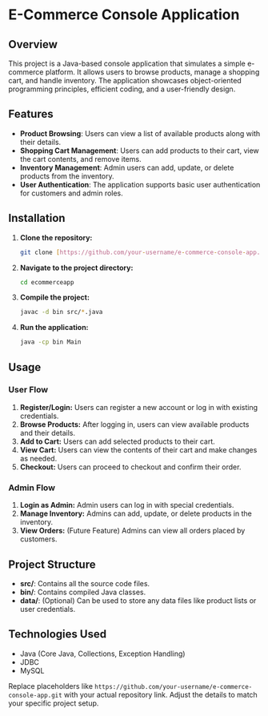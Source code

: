 
# E-Commerce Console Application

## Overview

This project is a Java-based console application that simulates a simple e-commerce platform. It allows users to browse products, manage a shopping cart, and handle inventory.
The application showcases object-oriented programming principles, efficient coding, and a user-friendly design.

## Features

- **Product Browsing**: Users can view a list of available products along with their details.
- **Shopping Cart Management**: Users can add products to their cart, view the cart contents, and remove items.
- **Inventory Management**: Admin users can add, update, or delete products from the inventory.
- **User Authentication**: The application supports basic user authentication for customers and admin roles.

## Installation

1. **Clone the repository:**
   ```bash
   git clone [https://github.com/your-username/e-commerce-console-app.git](https://github.com/SaurabhTenpeS10/Java-Projects.git)
   ```

2. **Navigate to the project directory:**
   ```bash
   cd ecommerceapp
   ```

3. **Compile the project:**
   ```bash
   javac -d bin src/*.java
   ```

4. **Run the application:**
   ```bash
   java -cp bin Main
   ```

## Usage

### User Flow

1. **Register/Login:** Users can register a new account or log in with existing credentials.
2. **Browse Products:** After logging in, users can view available products and their details.
3. **Add to Cart:** Users can add selected products to their cart.
4. **View Cart:** Users can view the contents of their cart and make changes as needed.
5. **Checkout:** Users can proceed to checkout and confirm their order.

### Admin Flow

1. **Login as Admin:** Admin users can log in with special credentials.
2. **Manage Inventory:** Admins can add, update, or delete products in the inventory.
3. **View Orders:** (Future Feature) Admins can view all orders placed by customers.

## Project Structure

- **src/**: Contains all the source code files.
- **bin/**: Contains compiled Java classes.
- **data/**: (Optional) Can be used to store any data files like product lists or user credentials.

## Technologies Used

- Java (Core Java, Collections, Exception Handling)
- JDBC
- MySQL 



Replace placeholders like `https://github.com/your-username/e-commerce-console-app.git` with your actual repository link. Adjust the details to match your specific project setup.

